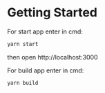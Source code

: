 # Getting Started

For start app enter in cmd:
```sh
yarn start
```
then open http://localhost:3000

For build app enter in cmd:
```sh
yarn build
```
